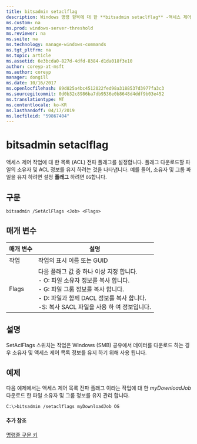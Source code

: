 ```yaml
---
title: bitsadmin setaclflag
description: Windows 명령 항목에 대 한 **bitsadmin setaclflag** -액세스 제어 목록 전파 플래그를 설정 합니다.
ms.custom: na
ms.prod: windows-server-threshold
ms.reviewer: na
ms.suite: na
ms.technology: manage-windows-commands
ms.tgt_pltfrm: na
ms.topic: article
ms.assetid: 6e3bcda0-827d-4dfd-8384-d1da018f3e10
author: coreyp-at-msft
ms.author: coreyp
manager: dongill
ms.date: 10/16/2017
ms.openlocfilehash: 89d825a4bc4512022fed98a3188537d3977fa3c3
ms.sourcegitcommit: 0d0b32c8986ba7db9536e0b8648d4ddf9b03e452
ms.translationtype: MT
ms.contentlocale: ko-KR
ms.lasthandoff: 04/17/2019
ms.locfileid: "59867404"
---
```

# <a name="bitsadmin-setaclflag"></a>bitsadmin setaclflag

액세스 제어 작업에 대 한 목록 (ACL) 전파 플래그를 설정합니다. 플래그 다운로드할 파일의 소유자 및 ACL 정보를 유지 하려는 것을 나타냅니다. 예를 들어, 소유자 및 그룹 파일을 유지 하려면 설정 **플래그** 하려면 `OG`합니다.

## <a name="syntax"></a>구문

```
bitsadmin /SetAclFlags <Job> <Flags>
```

## <a name="parameters"></a>매개 변수

|매개 변수|설명|
|---------|-----------|
|작업|작업의 표시 이름 또는 GUID|
|Flags|다음 플래그 값 중 하나 이상 지정 합니다.</br>-   O: 파일 소유자 정보를 복사 합니다.</br>-   G: 파일 그룹 정보를 복사 합니다.</br>-   D: 파일과 함께 DACL 정보를 복사 합니다.</br>-S: 복사 SACL 파일을 사용 하 여 정보입니다.|

## <a name="remarks"></a>설명

SetAclFlags 스위치는 작업은 Windows (SMB) 공유에서 데이터를 다운로드 하는 경우 소유자 및 액세스 제어 목록 정보를 유지 하기 위해 사용 됩니다.

## <a name="BKMK_examples"></a>예제

다음 예제에서는 액세스 제어 목록 전파 플래그 이라는 작업에 대 한 *myDownloadJob* 다운로드 한 파일 소유자 및 그룹 정보를 유지 관리 합니다.
```
C:\>bitsadmin /setaclflags myDownloadJob OG
```

#### <a name="additional-references"></a>추가 참조

[명령줄 구문 키](command-line-syntax-key.md)